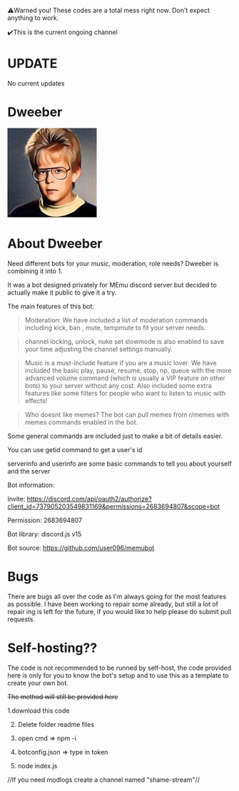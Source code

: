 ⚠️Warned you! These codes are a total mess right now. Don't expect anything to work.

✔️This is the current ongoing channel

# UPDATE

No current updates

# Dweeber

![](readmefiles/dweeber-half.jpg)

# About Dweeber

Need different bots for your music, moderation, role needs? Dweeber is combining it into 1.

It was a bot designed privately for MEmu discord server but decided to actually make it public to give it a try.

The main features of this bot:

> Moderation: We have included a list of moderation commands including kick, ban , mute, tempmute to fit your server needs.

> channel locking, unlock, nuke set slowmode is also enabled to save your time adjusting the channel settings manually.

> Music is a must-include feature if you are a music lover. We have included the basic play, pause, resume, stop, np, queue with the more advanced volume command (which is usually a VIP feature on other bots) to your server without any cost. Also included some extra features like some filters for people who want to listen to music with effects!

> Who doesnt like memes? The bot can pull memes from r/memes with memes commands enabled in the bot.

Some general commands are included just to make a bit of details easier.

You can use getid command to get a user's id

serverinfo and userinfo are some basic commands to tell you about yourself and the server

Bot information:

Invite: https://discord.com/api/oauth2/authorize?client_id=737905203549831169&permissions=2683694807&scope=bot

Permission: 2683694807

Bot library: discord.js v15

Bot source: https://github.com/user096/memubot

# Bugs

There are bugs all over the code as I'm always going for the most features as possible. I have been working to repair some already, but still a lot of repair ing is left for the future, if you would like to help please do submit pull requests.

# Self-hosting??

The code is not recommended to be runned by self-host, the code provided here is only for you to know the bot's setup and to use this as a template to create your own bot.

~~The method will still be provided here~~

1.download this code

2. Delete folder readme files

3. open cmd => npm -i

4. botconfig.json => type in token

5. node index.js

//If you need modlogs create a channel named "shame-stream"//
